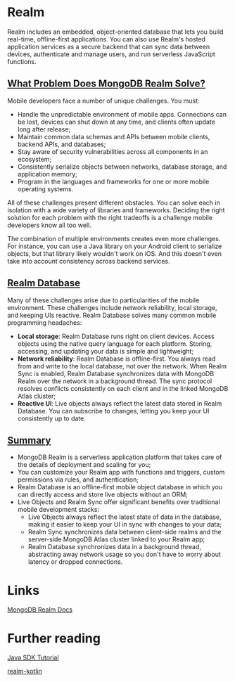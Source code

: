 # Realm 
Realm includes an embedded, object-oriented database that lets you build real-time, offline-first applications. You can also use Realm's hosted application services as a secure backend that can sync data between devices, authenticate and manage users, and run serverless JavaScript functions.

## [What Problem Does MongoDB Realm Solve?](https://www.mongodb.com/docs/realm/get-started/introduction-mobile/#what-problem-does-mongodb-realm-solve-)
Mobile developers face a number of unique challenges. You must:
- Handle the unpredictable environment of mobile apps. Connections can be lost, devices can shut down at any time, and clients often update long after release;
- Maintain common data schemas and APIs between mobile clients, backend APIs, and databases;
- Stay aware of security vulnerabilities across all components in an ecosystem;
- Consistently serialize objects between networks, database storage, and application memory;
- Program in the languages and frameworks for one or more mobile operating systems.

All of these challenges present different obstacles. You can solve each in isolation with a wide variety of libraries and frameworks. Deciding the right solution for each problem with the right tradeoffs is a challenge mobile developers know all too well.

The combination of multiple environments creates even more challenges. For instance, you can use a Java library on your Android client to serialize objects, but that library likely wouldn't work on iOS. And this doesn't even take into account consistency across backend services.

## [Realm Database](https://www.mongodb.com/docs/realm/get-started/introduction-mobile/#realm-database)
Many of these challenges arise due to particularities of the mobile environment. These challenges include network reliability, local storage, and keeping UIs reactive. Realm Database solves many common mobile programming headaches:
- **Local storage**: Realm Database runs right on client devices. Access objects using the native query language for each platform. Storing, accessing, and updating your data is simple and lightweight;
- **Network reliability**: Realm Database is offline-first. You always read from and write to the local database, not over the network. When Realm Sync is enabled, Realm Database synchronizes data with MongoDB Realm over the network in a background thread. The sync protocol resolves conflicts consistently on each client and in the linked MongoDB Atlas cluster;
- **Reactive UI**: Live objects always reflect the latest data stored in Realm Database. You can subscribe to changes, letting you keep your UI consistently up to date.

## [Summary](https://www.mongodb.com/docs/realm/get-started/introduction-mobile/#summary)
- MongoDB Realm is a serverless application platform that takes care of the details of deployment and scaling for you;
- You can customize your Realm app with functions and triggers, custom permissions via rules, and authentication;
- Realm Database is an offline-first mobile object database in which you can directly access and store live objects without an ORM;
- Live Objects and Realm Sync offer significant benefits over traditional mobile development stacks:
  - Live Objects always reflect the latest state of data in the database, making it easier to keep your UI in sync with changes to your data;
  - Realm Sync synchronizes data between client-side realms and the server-side MongoDB Atlas cluster linked to your Realm app;
  - Realm Database synchronizes data in a background thread, abstracting away network usage so you don't have to worry about latency or dropped connections.

# Links
[MongoDB Realm Docs](https://www.mongodb.com/docs/realm)  

# Further reading
[Java SDK Tutorial](https://www.mongodb.com/docs/realm/tutorial/java-sdk/#std-label-java-sdk-tutorial)

[realm-kotlin](https://github.com/realm/realm-kotlin)
